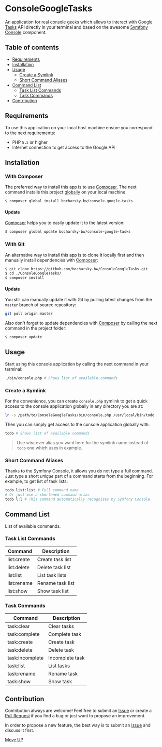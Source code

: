 # ConsoleGoogleTasks

An application for real console geeks which allows to interact with [Google Tasks][google_tasks]
API  directly in your terminal and based on the awesome [Symfony Console][console] component.

## Table of contents

* [Requirements](#requirements)
* [Installation](#installation)
* [Usage](#usage)
  * [Create a Symlink](#create-a-symlink)
  * [Short Command Aliases](#short-command-aliases)
* [Command List](#command-list)
  * [Task List Commands](#task-list-commands)
  * [Task Commands](#task-commands)
* [Contribution](#contribution)

## Requirements

To use this application on your local host machine ensure you correspond
to the next requirements:

* PHP `5.5` or higher
* Internet connection to get access to the Google API

## Installation

### With Composer

The preferred way to install this app is to use [Composer][composer]. The next
command installs this project [globally][composer_global] on your local machine:

```bash
$ composer global install bocharsky-bw/console-google-tasks
```

#### Update

[Composer][composer] helps you to easily update it to the latest version:

```bash
$ composer global update bocharsky-bw/console-google-tasks
```

### With Git

An alternative way to install this app is to clone it locally first and then
manually install dependencies with [Composer][composer]:

```bash
$ git clone https://github.com/bocharsky-bw/ConsoleGoogleTasks.git
$ cd ./ConsoleGoogleTasks/
$ composer install
```

#### Update

You still can manually update it with Git by pulling latest changes from the `master`
branch of source repository:

```bash
git pull origin master
```

Also don't forget to update dependencies with [Composer][composer] by calling
the next command in the project folder:

```bash
$ composer update
```

## Usage

Start using this console application by calling the next command in your terminal:

```bash
./bin/console.php # Shows list of available commands
```

### Create a Symlink

For the convenience, you can create `console.php` symlink to get a quick access
to the console application globally in any directory you are at:

```bash
ln -s /path/to/ConsoleGoogleTasks/bin/console.php /usr/local/bin/todo
```

Then you can simply get access to the console application globally with:

```bash
todo # Shows list of available commands
```

> Use whatever alias you want here for the symlink name instead of `todo` one
which uses in example.

### Short Command Aliases

Thanks to the Symfony Console, it allows you do not type a full command.
Just type a short *unique* part of a command starts from the beginning.
For example, to get list of task lists:

```bash
todo list:list # Full command name
# Or just use a shortened command alias 
todo l:l # This command automatically recognizes by Symfony Console
```

## Command List

List of available commands.

### Task List Commands

| Command     | Description      |
| ----------- | ---------------- |
| list:create | Create task list |
| list:delete | Delete task list |
| list:list   | List task lists  |
| list:rename | Rename task list |
| list:show   | Show task list   |

### Task Commands

| Command         | Description     |
| --------------- | --------------- |
| task:clear      | Clear tasks     |
| task:complete   | Complete task   |
| task:create     | Create task     |
| task:delete     | Delete task     |
| task:incomplete | Incomplete task |
| task:list       | List tasks      |
| task:rename     | Rename task     |
| task:show       | Show task       |

## Contribution

Contribution always are welcome! Feel free to submit an [Issue][issues] or create
a [Pull Request][pulls] if you find a bug or just want to propose an improvement.

In order to propose a new feature, the best way is to submit an [Issue][issues]
and discuss it first.

[Move UP](#consolegoogletasks)


[issues]: https://github.com/bocharsky-bw/ConsoleGoogleTasks/issues
[pulls]: https://github.com/bocharsky-bw/ConsoleGoogleTasks/pulls
[composer]: https://getcomposer.org/
[composer_global]: https://getcomposer.org/doc/03-cli.md#global
[console]: https://symfony.com/doc/current/components/console.html
[google_tasks]: https://mail.google.com/tasks/canvas
